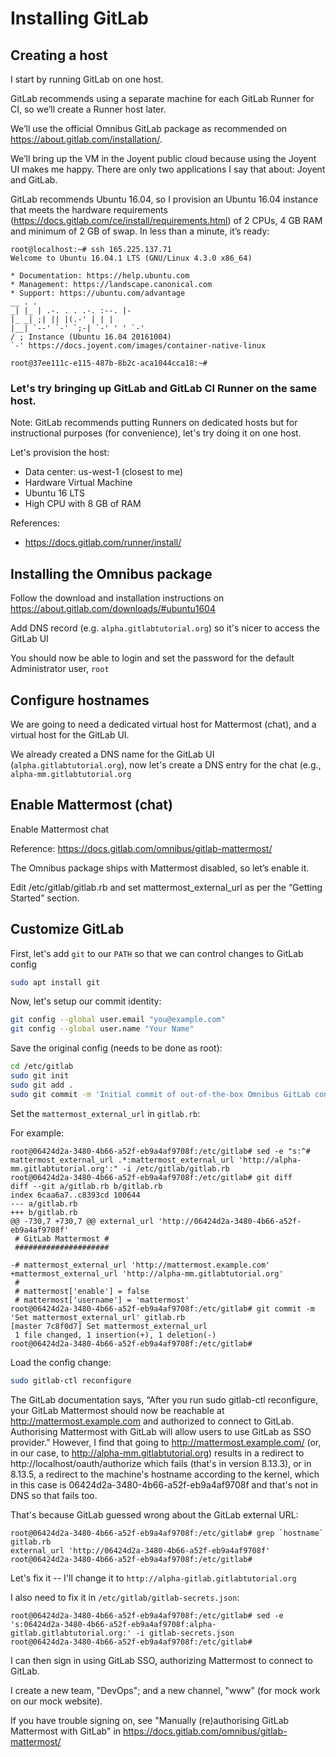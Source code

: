 # Installing GitLab

## Creating a host

I start by running GitLab on one host.

GitLab recommends using a separate machine for each GitLab Runner for CI, so we’ll create a Runner host later.

We’ll use the official Omnibus GitLab package as recommended on https://about.gitlab.com/installation/.

We’ll bring up the VM in the Joyent public cloud because using the Joyent UI makes me happy. There are only two applications I say that about: Joyent and GitLab.

GitLab recommends Ubuntu 16.04, so I provision an Ubuntu 16.04 instance that meets the hardware requirements (https://docs.gitlab.com/ce/install/requirements.html)  of 2 CPUs, 4 GB RAM and minimum of 2 GB of swap. 
In less than a minute, it’s ready:

```
root@localhost:~# ssh 165.225.137.71
Welcome to Ubuntu 16.04.1 LTS (GNU/Linux 4.3.0 x86_64)

* Documentation: https://help.ubuntu.com
* Management: https://landscape.canonical.com
* Support: https://ubuntu.com/advantage
__ . .
_| |_ | .-. . . .-. :--. |-
|_ _| ;| || |(.-' | | |
|__| `--' `-' `;-| `-' ' ' `-'
/ ; Instance (Ubuntu 16.04 20161004)
`-' https://docs.joyent.com/images/container-native-linux

root@37ee111c-e115-487b-8b2c-aca1044cca18:~#
```



### Let's try bringing up GitLab and GitLab CI Runner on the same host.

Note: GitLab recommends putting Runners on dedicated hosts but for instructional
purposes (for convenience), let's try doing it on one host.

Let's provision the host:

- Data center: us-west-1 (closest to me)
- Hardware Virtual Machine
- Ubuntu 16 LTS 
- High CPU with 8 GB of RAM

References:
- https://docs.gitlab.com/runner/install/

## Installing the Omnibus package

Follow the download and installation instructions on https://about.gitlab.com/downloads/#ubuntu1604

Add DNS record (e.g. `alpha.gitlabtutorial.org`) so it's nicer to access the GitLab UI

You should now be able to login and set the password for the default Administrator user, `root`

## Configure hostnames

We are going to need a dedicated virtual host for Mattermost (chat), and a virtual host for the GitLab UI.

We already created a DNS name for the GitLab UI (`alpha.gitlabtutorial.org`), 
now let's create a DNS entry for the chat (e.g., `alpha-mm.gitlabtutorial.org`

## Enable Mattermost (chat)

Enable Mattermost chat

Reference: https://docs.gitlab.com/omnibus/gitlab-mattermost/

The Omnibus package ships with Mattermost disabled, so let’s enable it.

Edit /etc/gitlab/gitlab.rb and set mattermost_external_url as per the “Getting Started” section. 

## Customize GitLab

First, let's add `git` to our `PATH` so that we can control changes to GitLab config


```bash
sudo apt install git
```

Now, let's setup our commit identity:

```bash
git config --global user.email "you@example.com"
git config --global user.name "Your Name"
```

Save the original config (needs to be done as root):

```bash
cd /etc/gitlab
sudo git init
sudo git add .
sudo git commit -m 'Initial commit of out-of-the-box Omnibus GitLab config'
```
Set the `mattermost_external_url` in `gitlab.rb`:

For example:

```
root@06424d2a-3480-4b66-a52f-eb9a4af9708f:/etc/gitlab# sed -e "s:^# mattermost_external_url .*:mattermost_external_url 'http://alpha-mm.gitlabtutorial.org':" -i /etc/gitlab/gitlab.rb
root@06424d2a-3480-4b66-a52f-eb9a4af9708f:/etc/gitlab# git diff
diff --git a/gitlab.rb b/gitlab.rb
index 6caa6a7..c8393cd 100644
--- a/gitlab.rb
+++ b/gitlab.rb
@@ -730,7 +730,7 @@ external_url 'http://06424d2a-3480-4b66-a52f-eb9a4af9708f'
 # GitLab Mattermost #
 #####################

-# mattermost_external_url 'http://mattermost.example.com'
+mattermost_external_url 'http://alpha-mm.gitlabtutorial.org'
 #
 # mattermost['enable'] = false
 # mattermost['username'] = 'mattermost'
root@06424d2a-3480-4b66-a52f-eb9a4af9708f:/etc/gitlab# git commit -m 'Set mattermost_external_url' gitlab.rb
[master 7c8f0d7] Set mattermost_external_url
 1 file changed, 1 insertion(+), 1 deletion(-)
root@06424d2a-3480-4b66-a52f-eb9a4af9708f:/etc/gitlab#
```

Load the config change:
```bash
sudo gitlab-ctl reconfigure
```
The GitLab documentation says, “After you run sudo gitlab-ctl reconfigure, 
your GitLab Mattermost should now be reachable at http://mattermost.example.com 
and authorized to connect to GitLab. Authorising Mattermost with GitLab will 
allow users to use GitLab as SSO provider.”  However, I find that going to 
http://mattermost.example.com/ (or, in our case, to http://alpha-mm.gitlabtutorial.org)
results in a redirect to http://localhost/oauth/authorize which fails (that's in
version 8.13.3), or in 8.13.5, a redirect to the machine's hostname according
to the kernel, which in this case is 06424d2a-3480-4b66-a52f-eb9a4af9708f and
that's not in DNS so that fails too.

That's because GitLab guessed wrong about the GitLab external URL:

```
root@06424d2a-3480-4b66-a52f-eb9a4af9708f:/etc/gitlab# grep `hostname` gitlab.rb
external_url 'http://06424d2a-3480-4b66-a52f-eb9a4af9708f'
root@06424d2a-3480-4b66-a52f-eb9a4af9708f:/etc/gitlab#
```

Let's fix it -- I'll change it to `http://alpha-gitlab.gitlabtutorial.org`

I also need to fix it in `/etc/gitlab/gitlab-secrets.json`:

```
root@06424d2a-3480-4b66-a52f-eb9a4af9708f:/etc/gitlab# sed -e 's:06424d2a-3480-4b66-a52f-eb9a4af9708f:alpha-gitlab.gitlabtutorial.org:' -i gitlab-secrets.json
root@06424d2a-3480-4b66-a52f-eb9a4af9708f:/etc/gitlab#
```

I can then sign in using GitLab SSO, authorizing Mattermost to connect to GitLab.

I create a new team, "DevOps"; and a new channel, "www" (for mock work on our mock website).

If you have trouble signing on, see "Manually (re)authorising GitLab Mattermost with GitLab"
in https://docs.gitlab.com/omnibus/gitlab-mattermost/
